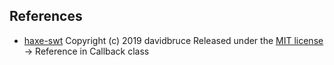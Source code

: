 ## References

- [haxe-swt](https://github.com/davidbruce/haxe-swt)
Copyright (c) 2019 davidbruce
Released under the [MIT license](https://opensource.org/licenses/MIT)
-> Reference in Callback class
